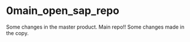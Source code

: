 # 0main_open_sap_repo
Some changes in the master product.
Main repo!!
Some changes made in the copy.
